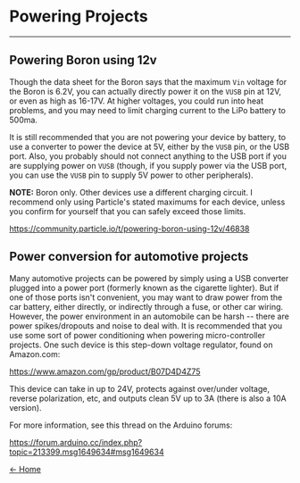 # Powering Projects
---

## Powering Boron using 12v
Though the data sheet for the Boron says that the maximum `Vin` voltage for
the Boron is 6.2V, you can actually directly power it on the `VUSB` pin at
12V, or even as high as 16-17V. At higher voltages, you could run into heat
problems, and you may need to limit charging current to the LiPo battery to
500ma.

It is still recommended that you are not powering your device by battery, to
use a converter to power the device at 5V, either by the `VUSB` pin, or the
USB port.  Also, you probably should not connect anything to the USB port if
you are supplying power on `VUSB` (though, if you supply power via the USB
port, you can use the `VUSB` pin to supply 5V power to other peripherals).

**NOTE:** Boron only. Other devices use a different charging circuit. I
recommend only using Particle's stated maximums for each device, unless
you confirm for yourself that you can safely exceed those limits.

<https://community.particle.io/t/powering-boron-using-12v/46838>

## Power conversion for automotive projects
Many automotive projects can be powered by simply using a USB converter
plugged into a power port (formerly known as the cigarette lighter). But
if one of those ports isn't convenient, you may want to draw power from
the car battery, either directly, or indirectly through a fuse, or other car
wiring. However, the power environment in an automobile can be harsh --
there are power spikes/dropouts and noise to deal with. It is recommended
that you use some sort of power conditioning when powering micro-controller
projects. One such device is this step-down voltage regulator, found on
Amazon.com:

<https://www.amazon.com/gp/product/B07D4D4Z75>

This device can take in up to 24V, protects against over/under voltage,
reverse polarization, etc, and outputs clean 5V up to 3A (there is also a
10A version).

For more information, see this thread on the Arduino forums:

<https://forum.arduino.cc/index.php?topic=213399.msg1649634#msg1649634>

[<- Home](/particle-cookbook)
